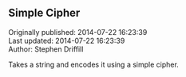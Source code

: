 ## Simple Cipher  
Originally published: 2014-07-22 16:23:39  
Last updated: 2014-07-22 16:23:39  
Author: Stephen Driffill  
  
Takes a string and encodes it using a simple cipher.